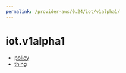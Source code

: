 ```yaml
---
permalink: /provider-aws/0.24/iot/v1alpha1/
---
```


# iot.v1alpha1



* [policy](policy.md)
* [thing](thing.md)